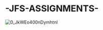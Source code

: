 # -JFS-ASSIGNMENTS-
![0_JkWEo400nDymhtnl](https://user-images.githubusercontent.com/98642641/158440337-14273c58-0557-4398-99af-76ed706782fe.png)
